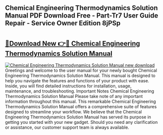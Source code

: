 ## Chemical Engineering Thermodynamics Solution Manual PDF Download Free - Part-Tr7 User Guide Repair - Service Owner Edition 8jPSp

# <h2><a href="http://bc68902.oget.top/?id=Chemical+Engineering+Thermodynamics+Solution+Manual">🔗Download New 👉🔴 Chemical Engineering Thermodynamics Solution Manual</a></h2>

[![Chemical Engineering Thermodynamics Solution Manual new download](https://i.imgur.com/5g1atiW.png)](http://bc68902.oget.top/?id=Chemical+Engineering+Thermodynamics+Solution+Manual)
Greetings and welcome to the user manual for your newly bought Chemical Engineering Thermodynamics Solution Manual. This manual is designed to help you navigate the features and functions of your product with ease. Inside, you will find detailed instructions for installation, usage, maintenance, and troubleshooting. Important Notes Chemical Engineering Thermodynamics Solution Manual Please take note of any important information throughout this manual. This remarkable Chemical Engineering Thermodynamics Solution Manual offers a comprehensive suite of features designed to streamline your workflow. We believe that the Chemical Engineering Thermodynamics Solution Manual has served its purpose in getting you started with your new gadget. Should you need any clarification or assistance, our customer support team is always available.
